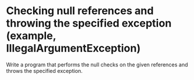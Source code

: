 # Checking null references and throwing the specified exception (example, IllegalArgumentException)

Write a program that performs the null checks on the given references and throws the specified exception.
